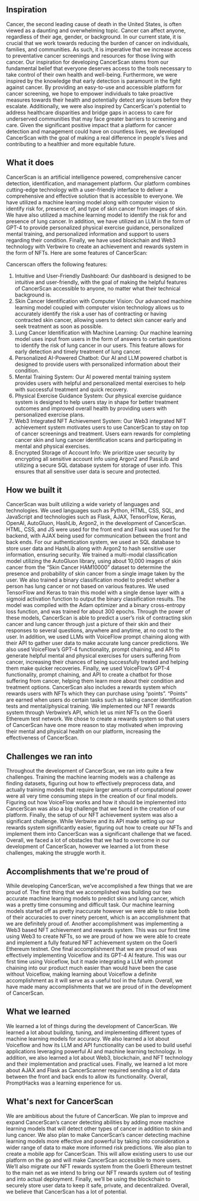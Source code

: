 ## Inspiration

Cancer, the second leading cause of death in the United States, is often viewed as a daunting and overwhelming topic. Cancer can affect anyone, regardless of their age, gender, or background. In our current state, it is crucial that we work towards reducing the burden of cancer on individuals, families, and communities. As such, it is imperative that we increase access to preventative cancer screenings and resources for those living with cancer. Our inspiration for developing CancerScan stems from our fundamental belief that everyone deserves access to the tools necessary to take control of their own health and well-being. Furthermore, we were inspired by the knowledge that early detection is paramount in the fight against cancer. By providing an easy-to-use and accessible platform for cancer screening, we hope to empower individuals to take proactive measures towards their health and potentially detect any issues before they escalate. Additionally, we were also inspired by CancerScan's potential to address healthcare disparities and bridge gaps in access to care for underserved communities that may face greater barriers to screening and care. Given the significant positive impact that a platform for cancer detection and management could have on countless lives, we developed CancerScan with the goal of making a real difference in people's lives and contributing to a healthier and more equitable future.

## What it does
	
CancerScan is an artificial intelligence powered, comprehensive cancer detection, identification, and management platform. Our platform combines cutting-edge technology with a user-friendly interface to deliver a comprehensive and effective solution that is accessible to everyone. We have utilized a machine learning model along with computer vision to identify risk for, presence of, and type of skin cancer from images of skin. We have also utilized a machine learning model to identify the risk for and presence of lung cancer. In addition, we have utilized an LLM in the form of GPT-4 to provide personalized physical exercise guidance, personalized mental training, and personalized information and support to users regarding their condition. Finally, we have used blockchain and Web3 technology with Verbwire to create an achievement and rewards system in the form of NFTs. Here are some features of CancerScan:

Cancerscan offers the following features:

1. Intuitive and User-Friendly Dashboard: Our dashboard is designed to be intuitive and user-friendly, with the goal of making the helpful features of CancerScan accessible to anyone, no matter what their technical background is.
2. Skin Cancer Identification with Computer Vision: Our advanced machine learning model coupled with computer vision technology allows us to accurately identify the risk a user has of contracting or having contracted skin cancer, allowing users to detect skin cancer early and seek treatment as soon as possible.
3. Lung Cancer Identification with Machine Learning: Our machine learning model uses input from users in the form of answers to certain questions to identify the risk of lung cancer in our users. This feature allows for early detection and timely treatment of lung cancer.
4. Personalized AI-Powered Chatbot: Our AI and LLM powered chatbot is designed to provide users with personalized information about their condition.
5. Mental Training System: Our AI powered mental training system provides users with helpful and personalized mental exercises to help with successful treatment and quick recovery.
6. Physical Exercise Guidance System: Our physical exercise guidance system is designed to help users stay in shape for better treatment outcomes and improved overall health by providing users with personalized exercise plans.
7. Web3 Integrated NFT Achievement System: Our Web3 integrated NFT achievement system motivates users to use CancerScan to stay on top of cancer screenings and treatment. Users earn rewards for completing cancer skin and lung cancer identification scans and participating in mental and physical exercises.
8. Encrypted Storage of Account Info: We prioritize user security by encrypting all sensitive account info using Argon2 and PassLib and utilizing a secure SQL database system for storage of user info. This ensures that all sensitive user data is secure and protected.

## How we built it

CancerScan was built utilizing a wide variety of languages and technologies. We used languages such as Python, HTML, CSS, SQL, and JavaScript and technologies such as Flask, AJAX, TensorFlow, Keras, OpenAI, AutoGluon, HashLib, Argon2, in the development of CancerScan. HTML, CSS, and JS were used for the front end and Flask was used for the backend, with AJAX being used for communication between the front and back ends. For our authentication system, we used an SQL database to store user data and HashLib along with Argon2 to hash sensitive user information, ensuring security. We trained a multi-modal classification model utilizing the AutoGluon library, using about 10,000 images of skin cancer from the “Skin Cancer HAM10000” dataset to determine the presence and probability of skin cancer from a single image taken by the user. We also trained a binary classification model to predict whether a person has lung cancer or not based on various features. We used TensorFlow and Keras to train this model with a single dense layer with a sigmoid activation function to output the binary classification results. The model was compiled with the Adam optimizer and a binary cross-entropy loss function, and was trained for about 300 epochs. Through the power of these models, CancerScan is able to predict a user’s risk of contracting skin cancer and lung cancer through just a picture of their skin and their responses to several questions, anywhere and anytime, at no cost to the user. In addition, we used LLMs with VoiceFlow prompt chaining along with their API to gather user data to make accurate lung cancer predictions. We also used VoiceFlow’s GPT-4 functionality, prompt chaining, and API to generate helpful mental and physical exercises for users suffering from cancer, increasing their chances of being successfully treated and helping them make quicker recoveries. Finally, we used VoiceFlow’s GPT-4 functionality, prompt chaining, and API to create a chatbot for those suffering from cancer, helping them learn more about their condition and treatment options. CancerScan also includes a rewards system which rewards users with NFTs which they can purchase using “points”. “Points” are earned when users do certain tasks such as taking cancer identification tests and mental/physical training. We implemented our NFT rewards system through Verbwire’s API, which let us mint NFTs on the Goerli Ethereum test network. We chose to create a rewards system so that users of CancerScan have one more reason to stay motivated when improving their mental and physical health on our platform, increasing the effectiveness of CancerScan.

## Challenges we ran into

Throughout the development of CancerScan, we ran into quite a few challenges. Training the machine learning models was a challenge as finding datasets, figuring out how to effectively preprocess data, and actually training models that require larger amounts of computational power were all very time consuming steps in the creation of our final models. Figuring out how VoiceFlow works and how it should be implemented into CancerScan was also a big challenge that we faced in the creation of our platform. Finally, the setup of our NFT achievement system was also a significant challenge. While Verbwire and its API made setting up our rewards system significantly easier, figuring out how to create our NFTs and implement them into CancerScan was a significant challenge that we faced. Overall, we faced a lot of obstacles that we had to overcome in our development of CancerScan, however we learned a lot from these challenges, making the struggle worth it.

## Accomplishments that we're proud of

While developing CancerScan, we’ve accomplished a few things that we are proud of. The first thing that we accomplished was building our two accurate machine learning models to predict skin and lung cancer, which was a pretty time consuming and difficult task. Our machine learning models started off as pretty inaccurate however we were able to raise both of their accuracies to over ninety percent, which is an accomplishment that we are definitely proud of. Another accomplishment was implementing a Web3 based NFT achievement and rewards system. This was our first time using Web3 to create NFTs, so we are proud of how we were able to create and implement a fully featured NFT achievement system on the Goerli Ethereum testnet. One final accomplishment that we are proud of was effectively implementing Voiceflow and its GPT-4 AI feature. This was our first time using Voiceflow, but it made integrating a LLM with prompt chaining into our product much easier than would have been the case without Voiceflow, making learning about Voiceflow a definite accomplishment as it will serve as a useful tool in the future. Overall, we have made many accomplishments that we are proud of in the development of CancerScan.

## What we learned

We learned a lot of things during the development of CancerScan. We learned a lot about building, tuning, and implementing different types of machine learning models for accuracy. We also learned a lot about Voiceflow and how its LLM and API functionality can be used to build useful applications leveraging powerful AI and machine learning technology. In addition, we also learned a lot about Web3, blockchain, and NFT technology and their implementation and practical uses. Finally, we learned a lot more about AJAX and Flask as CancerScanner required sending a lot of data between the front and back ends to allow its functionality. Overall, PromptHacks was a learning experience for us.

## What's next for CancerScan

We are ambitious about the future of CancerScan. We plan to improve and expand CancerScan’s cancer detecting abilities by adding more machine learning models that will detect other types of cancer in addition to skin and lung cancer. We also plan to make CancerScan’s cancer detecting machine learning models more effective and powerful by taking into consideration a wider range of data to make more informed risk predictions. We also plan to create a mobile app for CancerScan. This will allow existing users to use our platform on the go and will make CancerScan accessible to more users. We’ll also migrate our NFT rewards system from the Goerli Ethereum testnet to the main net as we intend to bring our NFT rewards system out of testing and into actual deployment. Finally, we’ll be using the blockchain to securely store user data to keep it safe, private, and decentralized. Overall, we believe that CancerScan has a lot of potential. 
